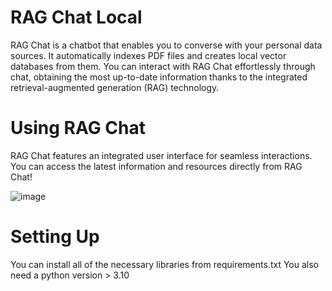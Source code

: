 # RAG Chat Local
RAG Chat is a chatbot that enables you to converse with your personal data sources. 
It automatically indexes PDF files and creates local vector databases from them.
You can interact with RAG Chat effortlessly through chat, obtaining the most up-to-date information thanks to the integrated retrieval-augmented generation (RAG) technology.

# Using RAG Chat
RAG Chat features an integrated user interface for seamless interactions.
You can access the latest information and resources directly from RAG Chat!

![image](https://github.com/user-attachments/assets/3b73cd7f-20a4-451f-8241-fe6b48bd9b0e)

# Setting Up
You can install all of the necessary libraries from requirements.txt
You also need a python version > 3.10
